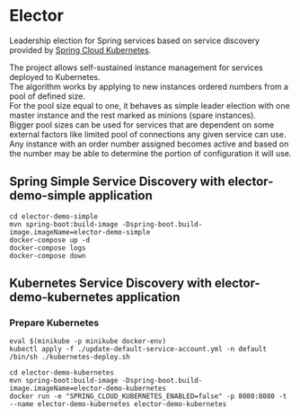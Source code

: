 # Elector
Leadership election for Spring services based on service discovery provided by [Spring Cloud Kubernetes](https://spring.io/projects/spring-cloud-kubernetes).

The project allows self-sustained instance management for services deployed to Kubernetes.  
The algorithm works by applying to new instances ordered numbers from a pool of defined size.  
For the pool size equal to one, it behaves as simple leader election with one master instance and the rest marked as minions (spare instances).  
Bigger pool sizes can be used for services that are dependent on some external factors like limited pool of connections any given service can use.  
Any instance with an order number assigned becomes active and based on the number may be able to determine the portion of configuration it will use.

## Spring Simple Service Discovery with elector-demo-simple application

```shell
cd elector-demo-simple
mvn spring-boot:build-image -Dspring-boot.build-image.imageName=elector-demo-simple
docker-compose up -d
docker-compose logs
docker-compose down
```

## Kubernetes Service Discovery with elector-demo-kubernetes application

### Prepare Kubernetes

```shell
eval $(minikube -p minikube docker-env)
kubectl apply -f ./update-default-service-account.yml -n default
/bin/sh ./kubernetes-deploy.sh
```

```shell
cd elector-demo-kubernetes
mvn spring-boot:build-image -Dspring-boot.build-image.imageName=elector-demo-kubernetes
docker run -e "SPRING_CLOUD_KUBERNETES_ENABLED=false" -p 8080:8080 -t --name elector-demo-kubernetes elector-demo-kubernetes
```
